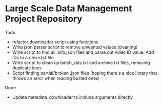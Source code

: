 # Large Scale Data Management Project Repository


Todo

* refactor downloader script using functions 
* Write json parser script to remove unwanted values (cleaning)
* Write script to find all .info.json files and parse out video ID value. Add IDs to archive.txt file
* Write script to clean up batch_vids.txt and archive.txt files, removing duplicate lines
* Script finding partial/broken .json files (hoping there's a nice library that throws an error when reading busted ones)

Done
* Update metadata_downloader to include arguments directly
